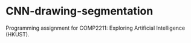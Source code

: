 # CNN-drawing-segmentation
Programming assignment for COMP2211: Exploring Artificial Intelligence (HKUST).
